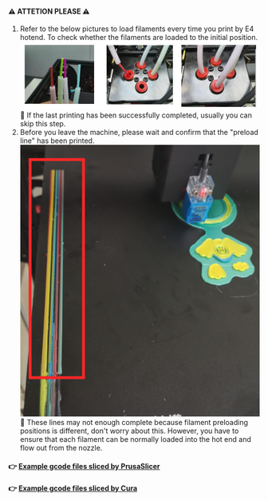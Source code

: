 #### :warning: ATTETION PLEASE :warning: 

1. Refer to the below pictures to load filaments every time you print by E4 hotend. To check whether the filaments are loaded to the initial position.    
![](E4LoadFilament.jpg)   
:pushpin: If the last printing has been successfully completed, usually you can skip this step.
2. Before you leave the machine, please wait and confirm that the "preload line" has been printed. 
![](E4PreLoadline.png)  
:pushpin: These lines may not enough complete because filament preloading positions is different, don't worry about this. However, you have to ensure that each filament can be normally loaded into the hot end and flow out from the nozzle.

#### :point_right: [Example gcode files sliced by PrusaSlicer](./PrusaSlicer/PrusaSlicer/)

#### :point_right: [Example gcode files sliced by Cura](./Cura/)
